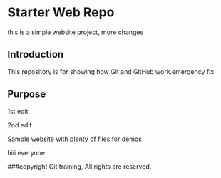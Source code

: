 # Starter Web Repo
this is a simple website project, more changes

## Introduction

This repository is for showing how Git and GitHub work.emergency fix

## Purpose

1st edit

2nd edit

Sample website with plenty of files for demos

hiii everyone

###copyright
Git.training, All rights are reserved.
